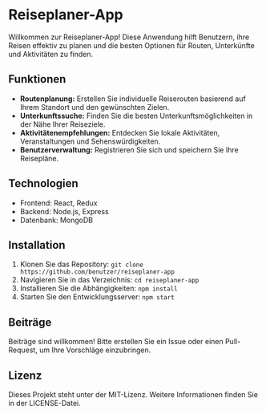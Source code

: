 # Reiseplaner-App

Willkommen zur Reiseplaner-App! Diese Anwendung hilft Benutzern, ihre Reisen effektiv zu planen und die besten Optionen für Routen, Unterkünfte und Aktivitäten zu finden.

## Funktionen
- **Routenplanung:** Erstellen Sie individuelle Reiserouten basierend auf Ihrem Standort und den gewünschten Zielen.
- **Unterkunftssuche:** Finden Sie die besten Unterkunftsmöglichkeiten in der Nähe Ihrer Reiseziele.
- **Aktivitätenempfehlungen:** Entdecken Sie lokale Aktivitäten, Veranstaltungen und Sehenswürdigkeiten.
- **Benutzerverwaltung:** Registrieren Sie sich und speichern Sie Ihre Reisepläne.

## Technologien
- Frontend: React, Redux
- Backend: Node.js, Express
- Datenbank: MongoDB

## Installation
1. Klonen Sie das Repository: `git clone https://github.com/benutzer/reiseplaner-app`
2. Navigieren Sie in das Verzeichnis: `cd reiseplaner-app`
3. Installieren Sie die Abhängigkeiten: `npm install`
4. Starten Sie den Entwicklungsserver: `npm start`

## Beiträge
Beiträge sind willkommen! Bitte erstellen Sie ein Issue oder einen Pull-Request, um Ihre Vorschläge einzubringen.

## Lizenz
Dieses Projekt steht unter der MIT-Lizenz. Weitere Informationen finden Sie in der LICENSE-Datei.